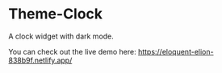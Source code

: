 # Theme-Clock
A clock widget with dark mode.

You can check out the live demo here: https://eloquent-elion-838b9f.netlify.app/

